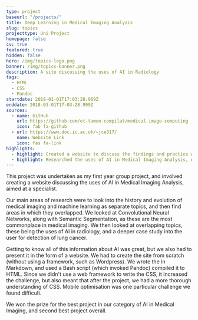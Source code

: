 ```yaml
---
type: project
baseurl: "/projects/"
title: Deep Learning in Medical Imaging Analysis
slug: topics
projecttype: Uni Project
homepage: false
cv: true
featured: true
hidden: false
hero: /img/topics-logo.png
banner: /img/topics-banner.png
description: A site discussing the uses of AI in Radiology
tags:
  - HTML
  - CSS
  - Pandoc
startdate: 2018-01-01T17:03:28.969Z
enddate: 2018-03-01T17:03:28.999Z
sources:
  - name: GitHub
    url: https://github.com/et-tamen-compilat/medical-image-computing
    icon: fab fa-github
  - url: https://www.doc.ic.ac.uk/~jce317/
    name: Website Link
    icon: fas fa-link
highlights:
  - highlight: Created a website to discuss the findings and practice web development skills
  - highlight: Researched the uses of AI in Medical Imaging Analysis, e.g. Image Segmentation
---
```


This project was undertaken as my first year group project, and involved creating a website discussing the uses of AI in Medical Imaging Analysis, aimed at a specialist.

Our main areas of research were to look into the history and evolution of medical imaging and machine learning as separate topics, and then find areas in which they overlapped. We looked at Convolutional Neural Networks, along with Semantic Segmentation, as these are the most commonplace in medical imaging. We then looked at overlapping topics, these being the uses of AI in radiology, and a deeper case study into the user for detection of lung cancer.

Getting to know all of this information about AI was great, but we also had to present it in the form of a website. We had to create the site from scratch (without using a framework, such as Wordpress). We wrote the in Markdown, and used a Bash script (which invoked Pandoc) compiled it to HTML. Since we didn't use a web framework to write the CSS, it increased the challenge, but also meant that after the project, we had a more thorough understanding of CSS. Mobile optimisation was one particular challenge we found difficult.

We won the prize for the best project in our category of AI in Medical Imaging, and second best project overall.
